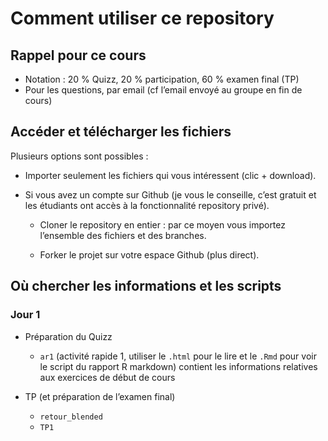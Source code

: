 Comment utiliser ce repository
================

## Rappel pour ce cours

  - Notation : 20 % Quizz, 20 % participation, 60 % examen final (TP)
  - Pour les questions, par email (cf l’email envoyé au groupe en fin de
    cours)

## Accéder et télécharger les fichiers

Plusieurs options sont possibles :

  - Importer seulement les fichiers qui vous intéressent (clic +
    download).

  - Si vous avez un compte sur Github (je vous le conseille, c’est
    gratuit et les étudiants ont accès à la fonctionnalité repository
    privé).
    
      - Cloner le repository en entier : par ce moyen vous importez
        l’ensemble des fichiers et des branches.
    
      - Forker le projet sur votre espace Github (plus direct).

## Où chercher les informations et les scripts

### Jour 1

  - Préparation du Quizz
    
      - `ar1` (activité rapide 1, utiliser le `.html` pour le lire et le
        `.Rmd` pour voir le script du rapport R markdown) contient les
        informations relatives aux exercices de début de cours

  - TP (et préparation de l’examen final)
    
      - `retour_blended`
      - `TP1`
